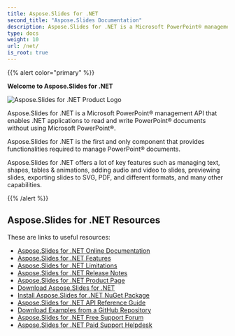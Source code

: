 ```yaml
---
title: Aspose.Slides for .NET
second_title: "Aspose.Slides Documentation"
description: Aspose.Slides for .NET is a Microsoft PowerPoint® management API that enables .NET applications to read and write PowerPoint® documents without using Microsoft PowerPoint®.
type: docs
weight: 10
url: /net/
is_root: true
---
```


{{% alert color="primary" %}}

**Welcome to Aspose.Slides for .NET**

![Aspose.Slides for .NET Product Logo](home_1.png)

Aspose.Slides for .NET is a Microsoft PowerPoint® management API that enables .NET applications to read and write PowerPoint® documents without using Microsoft PowerPoint®.

Aspose.Slides for .NET is the first and only component that provides functionalities required to manage PowerPoint® documents.

Aspose.Slides for .NET offers a lot of key features such as managing text, shapes, tables & animations, adding audio and video to slides, previewing slides, exporting slides to SVG, PDF, and different formats, and many other capabilities.

{{% /alert %}}

## Aspose.Slides for .NET Resources

These are links to useful resources:

- [Aspose.Slides for .NET Online Documentation](/slides/net/)
- [Aspose.Slides for .NET Features](/slides/net/features-overview/)
- [Aspose.Slides for .NET Limitations](/slides/net/known-issues/)
- [Aspose.Slides for .NET Release Notes](https://releases.aspose.com/slides/net/release-notes/)
- [Aspose.Slides for .NET Product Page](https://products.aspose.com/slides/net/)
- [Download Aspose.Slides for .NET](https://releases.aspose.com/slides/net/)
- [Install Aspose.Slides for .NET NuGet Package](https://www.nuget.org/packages/Aspose.Slides.NET/)
- [Aspose.Slides for .NET API Reference Guide](https://reference.aspose.com/slides/net)
- [Download Examples from a GitHub Repository](https://github.com/aspose-slides/Aspose.Slides-for-.NET)
- [Aspose.Slides for .NET Free Support Forum](https://forum.aspose.com/c/slides/11)
- [Aspose.Slides for .NET Paid Support Helpdesk](https://helpdesk.aspose.com/)
